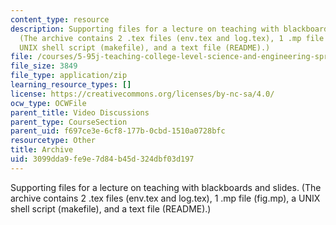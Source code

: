 ```yaml
---
content_type: resource
description: Supporting files for a lecture on teaching with blackboards and slides.
  (The archive contains 2 .tex files (env.tex and log.tex), 1 .mp file (fig.mp), a
  UNIX shell script (makefile), and a text file (README).)
file: /courses/5-95j-teaching-college-level-science-and-engineering-spring-2009/3099dda9fe9e7d84b45d324dbf03d197_log_slides.zip
file_size: 3849
file_type: application/zip
learning_resource_types: []
license: https://creativecommons.org/licenses/by-nc-sa/4.0/
ocw_type: OCWFile
parent_title: Video Discussions
parent_type: CourseSection
parent_uid: f697ce3e-6cf8-177b-0cbd-1510a0728bfc
resourcetype: Other
title: Archive
uid: 3099dda9-fe9e-7d84-b45d-324dbf03d197
---
```

Supporting files for a lecture on teaching with blackboards and slides. (The archive contains 2 .tex files (env.tex and log.tex), 1 .mp file (fig.mp), a UNIX shell script (makefile), and a text file (README).)